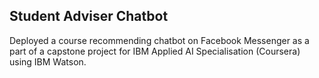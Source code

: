 ## Student Adviser Chatbot

Deployed a course recommending chatbot on Facebook Messenger as a part of a capstone project for IBM Applied AI Specialisation (Coursera) using IBM Watson.
